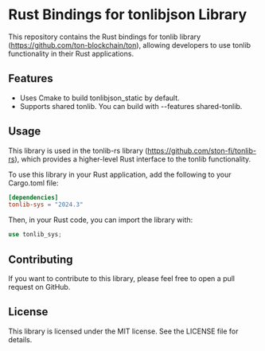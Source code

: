# Rust Bindings for tonlibjson Library

This repository contains the Rust bindings for tonlib library (https://github.com/ton-blockchain/ton), allowing developers to use tonlib functionality in their Rust applications.

## Features
* Uses Cmake to build tonlibjson_static by default.
* Supports shared tonlib. You can build with --features shared-tonlib.

## Usage
This library is used in the tonlib-rs library (https://github.com/ston-fi/tonlib-rs), which provides a higher-level Rust interface to the tonlib functionality.

To use this library in your Rust application, add the following to your Cargo.toml file:

```toml
[dependencies]
tonlib-sys = "2024.3"
```

Then, in your Rust code, you can import the library with:

```rust
use tonlib_sys;
```

## Contributing

If you want to contribute to this library, please feel free to open a pull request on GitHub.

## License
This library is licensed under the MIT license. See the LICENSE file for details.